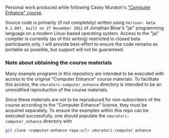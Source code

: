 Personal work produced while following Casey Muratori's ["Computer Enhance" course](https://www.computerenhance.com/).

Source code is primarily (if not completely) written using `Version: beta 0.1.047, built on 27 November 2022`
of Jonathan Blow's "jai" programming language on a modern Linux-based operating system. Access to the "jai"
compiler is currently (as of this writing) restricted to closed beta participants only. I will provide
best-effort to ensure the code remains as portable as possible, but support will not be guaranteed.

### Note about obtaining the course materials
Many example programs in this repository are intended to be executed with access to the original "Computer
Enhance" course materials. To facilitate this access, the `cmuratori-computer_enhance` directory is intended
to be an unmodified reproduction of the course materials.

Since these materials are not to be reproduced for non-subscribers of the course according to the "Computer
Enhance" license, they must be acquired separately. To ensure the examples within this repo can be executed
successfully, one should populate the `cmuratori-computer_enhance` directory with

```sh
git clone <computer-enhance-repo-url> cmuratori-computer_enhance
```
